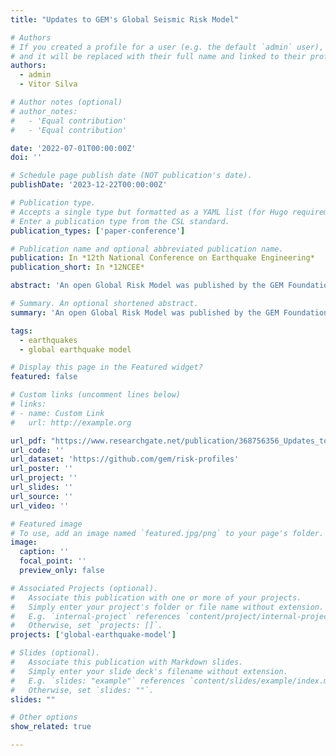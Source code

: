 ```yaml
---
title: "Updates to GEM's Global Seismic Risk Model"

# Authors
# If you created a profile for a user (e.g. the default `admin` user), write the username (folder name) here
# and it will be replaced with their full name and linked to their profile.
authors:
  - admin
  - Vitor Silva

# Author notes (optional)
# author_notes:
#   - 'Equal contribution'
#   - 'Equal contribution'

date: '2022-07-01T00:00:00Z'
doi: ''

# Schedule page publish date (NOT publication's date).
publishDate: '2023-12-22T00:00:00Z'

# Publication type.
# Accepts a single type but formatted as a YAML list (for Hugo requirements).
# Enter a publication type from the CSL standard.
publication_types: ['paper-conference']

# Publication name and optional abbreviated publication name.
publication: In *12th National Conference on Earthquake Engineering*
publication_short: In *12NCEE*

abstract: 'An open Global Risk Model was published by the GEM Foundation in 2018, a multi-year effort (2014-2018) made possible through bilateral collaborations and regional projects. This model encompassed a global mosaic of probabilistic seismic hazard models, a global exposure dataset, and a set of vulnerability models. These components were combined within the OpenQuake- engine to produce several seismic hazard and risk results, including seismic hazard maps for a set of return period and intensity measures, average annualized losses at the smallest administrative level for each country, and identification of the regions with the highest risk globally. Since its initial publication, several improvements have been made to each of the components (i.e., hazard, exposure, vulnerability, and risk). The key features of each revision are described in this paper, as well as a comparison of the differences in risk results between the 2018 model and today’s model.'

# Summary. An optional shortened abstract.
summary: 'An open Global Risk Model was published by the GEM Foundation in 2018, a multi-year effort (2014-2018) made possible through bilateral collaborations and regional projects. This model encompassed a global mosaic of probabilistic seismic hazard models, a global exposure dataset, and a set of vulnerability models. These components were combined within the OpenQuake- engine to produce several seismic hazard and risk results, including seismic hazard maps for a set of return period and intensity measures, average annualized losses at the smallest administrative level for each country, and identification of the regions with the highest risk globally. Since its initial publication, several improvements have been made to each of the components (i.e., hazard, exposure, vulnerability, and risk). The key features of each revision are described in this paper, as well as a comparison of the differences in risk results between the 2018 model and today’s model.' 

tags:
  - earthquakes
  - global earthquake model

# Display this page in the Featured widget?
featured: false

# Custom links (uncomment lines below)
# links:
# - name: Custom Link
#   url: http://example.org

url_pdf: "https://www.researchgate.net/publication/368756356_Updates_to_GEM's_Global_Seismic_Risk_Model"
url_code: ''
url_dataset: 'https://github.com/gem/risk-profiles'
url_poster: ''
url_project: ''
url_slides: ''
url_source: ''
url_video: ''

# Featured image
# To use, add an image named `featured.jpg/png` to your page's folder.
image:
  caption: ''
  focal_point: ''
  preview_only: false

# Associated Projects (optional).
#   Associate this publication with one or more of your projects.
#   Simply enter your project's folder or file name without extension.
#   E.g. `internal-project` references `content/project/internal-project/index.md`.
#   Otherwise, set `projects: []`.
projects: ['global-earthquake-model']

# Slides (optional).
#   Associate this publication with Markdown slides.
#   Simply enter your slide deck's filename without extension.
#   E.g. `slides: "example"` references `content/slides/example/index.md`.
#   Otherwise, set `slides: ""`.
slides: ""

# Other options
show_related: true

---
```

